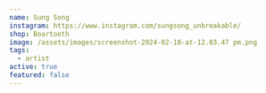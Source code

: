 ```yaml
---
name: Sung Song
instagram: https://www.instagram.com/sungsong_unbreakable/
shop: Boartooth
image: /assets/images/screenshot-2024-02-10-at-12.03.47 pm.png
tags:
  - artist
active: true
featured: false
---
```

